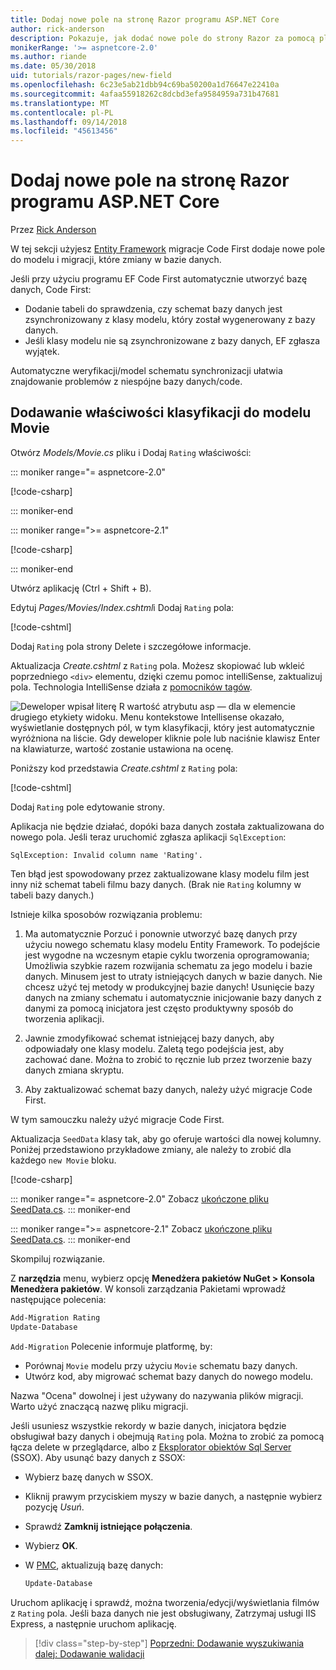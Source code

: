 ```yaml
---
title: Dodaj nowe pole na stronę Razor programu ASP.NET Core
author: rick-anderson
description: Pokazuje, jak dodać nowe pole do strony Razor za pomocą platformy Entity Framework Core
monikerRange: '>= aspnetcore-2.0'
ms.author: riande
ms.date: 05/30/2018
uid: tutorials/razor-pages/new-field
ms.openlocfilehash: 6c23e5ab21dbb94c69ba50200a1d76647e22410a
ms.sourcegitcommit: 4afaa55918262c8dcbd3efa9584959a731b47681
ms.translationtype: MT
ms.contentlocale: pl-PL
ms.lasthandoff: 09/14/2018
ms.locfileid: "45613456"
---
```

# <a name="add-a-new-field-to-a-razor-page-in-aspnet-core"></a>Dodaj nowe pole na stronę Razor programu ASP.NET Core

Przez [Rick Anderson](https://twitter.com/RickAndMSFT)

W tej sekcji użyjesz [Entity Framework](https://docs.microsoft.com/ef/core/get-started/aspnetcore/new-db) migracje Code First dodaje nowe pole do modelu i migracji, które zmiany w bazie danych.

Jeśli przy użyciu programu EF Code First automatycznie utworzyć bazę danych, Code First:

* Dodanie tabeli do sprawdzenia, czy schemat bazy danych jest zsynchronizowany z klasy modelu, który został wygenerowany z bazy danych.
* Jeśli klasy modelu nie są zsynchronizowane z bazy danych, EF zgłasza wyjątek. 

Automatyczne weryfikacji/model schematu synchronizacji ułatwia znajdowanie problemów z niespójne bazy danych/code.

## <a name="adding-a-rating-property-to-the-movie-model"></a>Dodawanie właściwości klasyfikacji do modelu Movie

Otwórz *Models/Movie.cs* pliku i Dodaj `Rating` właściwości:

::: moniker range="= aspnetcore-2.0"

[!code-csharp[](razor-pages-start/sample/RazorPagesMovie/Models/MovieDateRating.cs?highlight=11&range=7-18)]

::: moniker-end

::: moniker range=">= aspnetcore-2.1"

[!code-csharp[](razor-pages-start/sample/RazorPagesMovie21/Models/MovieDateRating.cs?highlight=13&name=snippet)]

::: moniker-end

Utwórz aplikację (Ctrl + Shift + B).

Edytuj *Pages/Movies/Index.cshtml*i Dodaj `Rating` pola:

[!code-cshtml[](razor-pages-start/sample/RazorPagesMovie/Pages/Movies/Index.cshtml?highlight=40-42,61-63)]

Dodaj `Rating` pola strony Delete i szczegółowe informacje.

Aktualizacja *Create.cshtml* z `Rating` pola. Możesz skopiować lub wkleić poprzedniego `<div>` elementu, dzięki czemu pomoc intelliSense, zaktualizuj pola. Technologia IntelliSense działa z [pomocników tagów](xref:mvc/views/tag-helpers/intro).

![Deweloper wpisał literę R wartość atrybutu asp — dla w elemencie drugiego etykiety widoku. Menu kontekstowe Intellisense okazało, wyświetlanie dostępnych pól, w tym klasyfikacji, który jest automatycznie wyróżniona na liście. Gdy deweloper kliknie pole lub naciśnie klawisz Enter na klawiaturze, wartość zostanie ustawiona na ocenę.](new-field/_static/cr.png)

Poniższy kod przedstawia *Create.cshtml* z `Rating` pola:

[!code-cshtml[](razor-pages-start/sample/RazorPagesMovie/Pages/Movies/Create.cshtml?highlight=36-40)]

Dodaj `Rating` pole edytowanie strony.

Aplikacja nie będzie działać, dopóki baza danych została zaktualizowana do nowego pola. Jeśli teraz uruchomić zgłasza aplikacji `SqlException`:

```
SqlException: Invalid column name 'Rating'.
```

Ten błąd jest spowodowany przez zaktualizowane klasy modelu film jest inny niż schemat tabeli filmu bazy danych. (Brak nie `Rating` kolumny w tabeli bazy danych.)

Istnieje kilka sposobów rozwiązania problemu:

1. Ma automatycznie Porzuć i ponownie utworzyć bazę danych przy użyciu nowego schematu klasy modelu Entity Framework. To podejście jest wygodne na wczesnym etapie cyklu tworzenia oprogramowania; Umożliwia szybkie razem rozwijania schematu za jego modelu i bazie danych. Minusem jest to utraty istniejących danych w bazie danych. Nie chcesz użyć tej metody w produkcyjnej bazie danych! Usunięcie bazy danych na zmiany schematu i automatycznie inicjowanie bazy danych z danymi za pomocą inicjatora jest często produktywny sposób do tworzenia aplikacji.

2. Jawnie zmodyfikować schemat istniejącej bazy danych, aby odpowiadały one klasy modelu. Zaletą tego podejścia jest, aby zachować dane. Można to zrobić to ręcznie lub przez tworzenie bazy danych zmiana skryptu.

3. Aby zaktualizować schemat bazy danych, należy użyć migracje Code First.

W tym samouczku należy użyć migracje Code First.

Aktualizacja `SeedData` klasy tak, aby go oferuje wartości dla nowej kolumny. Poniżej przedstawiono przykładowe zmiany, ale należy to zrobić dla każdego `new Movie` bloku.

[!code-csharp[](razor-pages-start/sample/RazorPagesMovie/Models/SeedDataRating.cs?name=snippet1&highlight=8)]

::: moniker range="= aspnetcore-2.0"
Zobacz [ukończone pliku SeedData.cs](https://github.com/aspnet/Docs/blob/master/aspnetcore/tutorials/razor-pages/razor-pages-start/sample/RazorPagesMovie/Models/SeedDataRating.cs).
::: moniker-end

::: moniker range=">= aspnetcore-2.1"
Zobacz [ukończone pliku SeedData.cs](https://github.com/aspnet/Docs/blob/master/aspnetcore/tutorials/razor-pages/razor-pages-start/sample/RazorPagesMovie21/Models/SeedDataRating.cs).
::: moniker-end

Skompiluj rozwiązanie.

<a name="pmc"></a> Z **narzędzia** menu, wybierz opcję **Menedżera pakietów NuGet > Konsola Menedżera pakietów**.
W konsoli zarządzania Pakietami wprowadź następujące polecenia:

```powershell
Add-Migration Rating
Update-Database
```

`Add-Migration` Polecenie informuje platformę, by:

* Porównaj `Movie` modelu przy użyciu `Movie` schematu bazy danych.
* Utwórz kod, aby migrować schemat bazy danych do nowego modelu.

Nazwa "Ocena" dowolnej i jest używany do nazywania plików migracji. Warto użyć znaczącą nazwę pliku migracji.

<a name="ssox"></a> Jeśli usuniesz wszystkie rekordy w bazie danych, inicjatora będzie obsługiwał bazy danych i obejmują `Rating` pola. Można to zrobić za pomocą łącza delete w przeglądarce, albo z [Eksplorator obiektów Sql Server](xref:tutorials/razor-pages/sql#ssox) (SSOX). Aby usunąć bazy danych z SSOX:

* Wybierz bazę danych w SSOX.
* Kliknij prawym przyciskiem myszy w bazie danych, a następnie wybierz pozycję *Usuń*.
* Sprawdź **Zamknij istniejące połączenia**.
* Wybierz **OK**.
* W [PMC](xref:tutorials/razor-pages/new-field#pmc), aktualizują bazę danych:

  ```powershell
  Update-Database
  ```

Uruchom aplikację i sprawdź, można tworzenia/edycji/wyświetlania filmów z `Rating` pola. Jeśli baza danych nie jest obsługiwany, Zatrzymaj usługi IIS Express, a następnie uruchom aplikację.

> [!div class="step-by-step"]
> [Poprzedni: Dodawanie wyszukiwania](xref:tutorials/razor-pages/search)
> [dalej: Dodawanie walidacji](xref:tutorials/razor-pages/validation)
